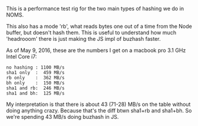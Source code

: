 This is a performance test rig for the two main types of hashing we do in NOMS.

This also has a mode 'rb', what reads bytes one out of a time from the Node
buffer, but doesn't hash them. This is useful to understand how much
'headrooom' there is just making the JS impl of buzhash faster.

As of May 9, 2016, these are the numbers I get on a macbook pro 3.1 GHz Intel
Core i7:

```
no hashing : 1100 MB/s
sha1 only  :  459 MB/s
rb only    :  362 MB/s
bh only    :  150 MB/s
sha1 and rb:  246 MB/s
sha1 and bh:  125 MB/s
```

My interpretation is that there is about 43 (71-28) MB/s on the table without
doing anything crazy. Because that's the diff btwn sha1+rb and sha1+bh. So
we're spending 43 MB/s doing buzhash in JS.
